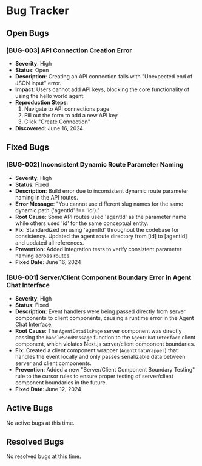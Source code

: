 # Bug Tracker

## Open Bugs

<!-- List of open bugs with Critical or High severity -->

### [BUG-003] API Connection Creation Error
- **Severity**: High
- **Status**: Open
- **Description**: Creating an API connection fails with "Unexpected end of JSON input" error.
- **Impact**: Users cannot add API keys, blocking the core functionality of using the hello world agent.
- **Reproduction Steps**: 
  1. Navigate to API connections page
  2. Fill out the form to add a new API key
  3. Click "Create Connection"
- **Discovered**: June 16, 2024

## Fixed Bugs

### [BUG-002] Inconsistent Dynamic Route Parameter Naming
- **Severity**: High
- **Status**: Fixed
- **Description**: Build error due to inconsistent dynamic route parameter naming in the API routes.
- **Error Message**: "You cannot use different slug names for the same dynamic path ('agentId' !== 'id')."
- **Root Cause**: Some API routes used 'agentId' as the parameter name while others used 'id' for the same conceptual entity.
- **Fix**: Standardized on using 'agentId' throughout the codebase for consistency. Updated the agent route directory from [id] to [agentId] and updated all references.
- **Prevention**: Added integration tests to verify consistent parameter naming across routes.
- **Fixed Date**: June 16, 2024

### [BUG-001] Server/Client Component Boundary Error in Agent Chat Interface
- **Severity**: High
- **Status**: Fixed
- **Description**: Event handlers were being passed directly from server components to client components, causing a runtime error in the Agent Chat Interface.
- **Root Cause**: The `AgentDetailsPage` server component was directly passing the `handleSendMessage` function to the `AgentChatInterface` client component, which violates Next.js server/client component boundaries.
- **Fix**: Created a client component wrapper (`AgentChatWrapper`) that handles the event locally and only passes serializable data between server and client components.
- **Prevention**: Added a new "Server/Client Component Boundary Testing" rule to the cursor rules to ensure proper testing of server/client component boundaries in the future.
- **Fixed Date**: June 12, 2024

## Active Bugs

No active bugs at this time.

## Resolved Bugs

No resolved bugs at this time. 